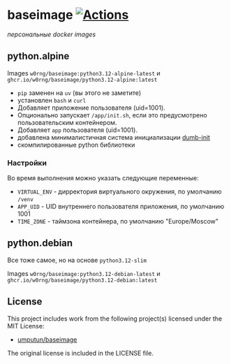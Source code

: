 # baseimage [![Actions](https://github.com/w0rng/baseimage/workflows/build/badge.svg)](https://github.com/w0rng/baseimage/actions)

_персональные docker images_

## python.alpine

Images `w0rng/baseimage:python3.12-alpine-latest` и `ghcr.io/w0rng/baseimage/python3.12-alpine:latest`

* `pip` заменен на `uv` (вы этого не заметите)
* установлен `bash` и `curl`
* Добавляет приложение пользователя (uid=1001).
* Опционально запускает `/app/init.sh`, если это предусмотрено пользовательским контейнером.
* Добавляет `app` пользователя (uid=1001).
* добавлена минималистичная система инициализации [dumb-init](https://github.com/Yelp/dumb-init/)
* скомпилированные python библиотеки 

### Настройки
Во время выполнения можно указать следующие переменные:
* `VIRTUAL_ENV` - дирректория виртуального окружения, по умолчанию `/venv`
* `APP_UID` - UID внутреннего пользователя приложения, по умолчанию 1001
* `TIME_ZONE` - таймзона контейнера, по умолчанию "Europe/Moscow"

## python.debian
Все тоже самое, но на основе `python3.12-slim`

Images `w0rng/baseimage:python3.12-debian-latest` и `ghcr.io/w0rng/baseimage/python3.12-debian:latest`


## License

This project includes work from the following project(s) licensed under the MIT License:

- [umputun/baseimage](https://github.com/umputun/baseimage/tree/master)

The original license is included in the LICENSE file.